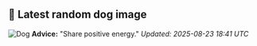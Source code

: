 ## 🐶 Latest random dog image
![Dog](https://images.dog.ceo/breeds/mountain-swiss/n02107574_888.jpg)
**Advice:** "Share positive energy."
*Updated: 2025-08-23 18:41 UTC*
